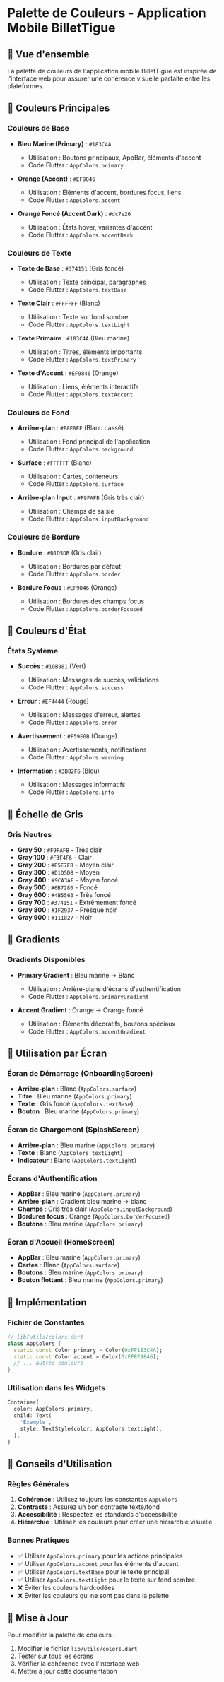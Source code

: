 # Palette de Couleurs - Application Mobile BilletTigue

## 🎨 Vue d'ensemble

La palette de couleurs de l'application mobile BilletTigue est inspirée de l'interface web pour assurer une cohérence visuelle parfaite entre les plateformes.

## 🌈 Couleurs Principales

### Couleurs de Base
- **Bleu Marine (Primary)** : `#183C4A`
  - Utilisation : Boutons principaux, AppBar, éléments d'accent
  - Code Flutter : `AppColors.primary`

- **Orange (Accent)** : `#EF9846`
  - Utilisation : Éléments d'accent, bordures focus, liens
  - Code Flutter : `AppColors.accent`

- **Orange Foncé (Accent Dark)** : `#dc7e26`
  - Utilisation : États hover, variantes d'accent
  - Code Flutter : `AppColors.accentDark`

### Couleurs de Texte
- **Texte de Base** : `#374151` (Gris foncé)
  - Utilisation : Texte principal, paragraphes
  - Code Flutter : `AppColors.textBase`

- **Texte Clair** : `#FFFFFF` (Blanc)
  - Utilisation : Texte sur fond sombre
  - Code Flutter : `AppColors.textLight`

- **Texte Primaire** : `#183C4A` (Bleu marine)
  - Utilisation : Titres, éléments importants
  - Code Flutter : `AppColors.textPrimary`

- **Texte d'Accent** : `#EF9846` (Orange)
  - Utilisation : Liens, éléments interactifs
  - Code Flutter : `AppColors.textAccent`

### Couleurs de Fond
- **Arrière-plan** : `#F8F8FF` (Blanc cassé)
  - Utilisation : Fond principal de l'application
  - Code Flutter : `AppColors.background`

- **Surface** : `#FFFFFF` (Blanc)
  - Utilisation : Cartes, conteneurs
  - Code Flutter : `AppColors.surface`

- **Arrière-plan Input** : `#F9FAFB` (Gris très clair)
  - Utilisation : Champs de saisie
  - Code Flutter : `AppColors.inputBackground`

### Couleurs de Bordure
- **Bordure** : `#D1D5DB` (Gris clair)
  - Utilisation : Bordures par défaut
  - Code Flutter : `AppColors.border`

- **Bordure Focus** : `#EF9846` (Orange)
  - Utilisation : Bordures des champs focus
  - Code Flutter : `AppColors.borderFocused`

## 🎯 Couleurs d'État

### États Système
- **Succès** : `#10B981` (Vert)
  - Utilisation : Messages de succès, validations
  - Code Flutter : `AppColors.success`

- **Erreur** : `#EF4444` (Rouge)
  - Utilisation : Messages d'erreur, alertes
  - Code Flutter : `AppColors.error`

- **Avertissement** : `#F59E0B` (Orange)
  - Utilisation : Avertissements, notifications
  - Code Flutter : `AppColors.warning`

- **Information** : `#3B82F6` (Bleu)
  - Utilisation : Messages informatifs
  - Code Flutter : `AppColors.info`

## 🎨 Échelle de Gris

### Gris Neutres
- **Gray 50** : `#F9FAFB` - Très clair
- **Gray 100** : `#F3F4F6` - Clair
- **Gray 200** : `#E5E7EB` - Moyen clair
- **Gray 300** : `#D1D5DB` - Moyen
- **Gray 400** : `#9CA3AF` - Moyen foncé
- **Gray 500** : `#6B7280` - Foncé
- **Gray 600** : `#4B5563` - Très foncé
- **Gray 700** : `#374151` - Extrêmement foncé
- **Gray 800** : `#1F2937` - Presque noir
- **Gray 900** : `#111827` - Noir

## 🌊 Gradients

### Gradients Disponibles
- **Primary Gradient** : Bleu marine → Blanc
  - Utilisation : Arrière-plans d'écrans d'authentification
  - Code Flutter : `AppColors.primaryGradient`

- **Accent Gradient** : Orange → Orange foncé
  - Utilisation : Éléments décoratifs, boutons spéciaux
  - Code Flutter : `AppColors.accentGradient`

## 📱 Utilisation par Écran

### Écran de Démarrage (OnboardingScreen)
- **Arrière-plan** : Blanc (`AppColors.surface`)
- **Titre** : Bleu marine (`AppColors.primary`)
- **Texte** : Gris foncé (`AppColors.textBase`)
- **Bouton** : Bleu marine (`AppColors.primary`)

### Écran de Chargement (SplashScreen)
- **Arrière-plan** : Bleu marine (`AppColors.primary`)
- **Texte** : Blanc (`AppColors.textLight`)
- **Indicateur** : Blanc (`AppColors.textLight`)

### Écrans d'Authentification
- **AppBar** : Bleu marine (`AppColors.primary`)
- **Arrière-plan** : Gradient bleu marine → blanc
- **Champs** : Gris très clair (`AppColors.inputBackground`)
- **Bordures focus** : Orange (`AppColors.borderFocused`)
- **Boutons** : Bleu marine (`AppColors.primary`)

### Écran d'Accueil (HomeScreen)
- **AppBar** : Bleu marine (`AppColors.primary`)
- **Cartes** : Blanc (`AppColors.surface`)
- **Boutons** : Bleu marine (`AppColors.primary`)
- **Bouton flottant** : Bleu marine (`AppColors.primary`)

## 🔧 Implémentation

### Fichier de Constantes
```dart
// lib/utils/colors.dart
class AppColors {
  static const Color primary = Color(0xFF183C4A);
  static const Color accent = Color(0xFFEF9846);
  // ... autres couleurs
}
```

### Utilisation dans les Widgets
```dart
Container(
  color: AppColors.primary,
  child: Text(
    'Exemple',
    style: TextStyle(color: AppColors.textLight),
  ),
)
```

## 🎨 Conseils d'Utilisation

### Règles Générales
1. **Cohérence** : Utilisez toujours les constantes `AppColors`
2. **Contraste** : Assurez un bon contraste texte/fond
3. **Accessibilité** : Respectez les standards d'accessibilité
4. **Hiérarchie** : Utilisez les couleurs pour créer une hiérarchie visuelle

### Bonnes Pratiques
- ✅ Utiliser `AppColors.primary` pour les actions principales
- ✅ Utiliser `AppColors.accent` pour les éléments d'accent
- ✅ Utiliser `AppColors.textBase` pour le texte principal
- ✅ Utiliser `AppColors.textLight` pour le texte sur fond sombre
- ❌ Éviter les couleurs hardcodées
- ❌ Éviter les couleurs qui ne sont pas dans la palette

## 🔄 Mise à Jour

Pour modifier la palette de couleurs :
1. Modifier le fichier `lib/utils/colors.dart`
2. Tester sur tous les écrans
3. Vérifier la cohérence avec l'interface web
4. Mettre à jour cette documentation 
